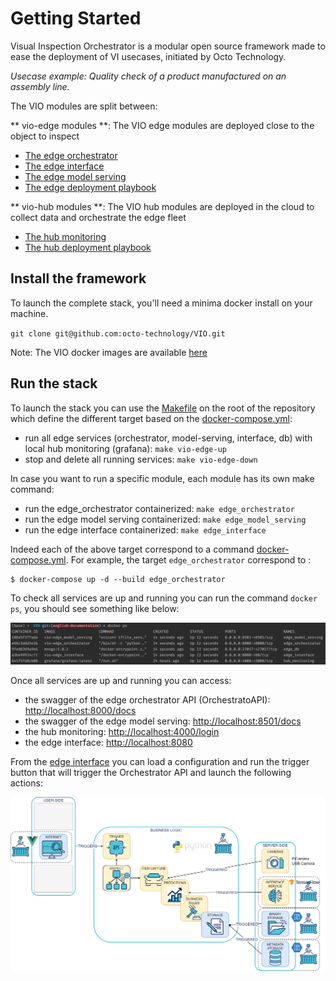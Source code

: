 # Getting Started

Visual Inspection Orchestrator is a modular open source framework made to ease the deployment of VI usecases, initiated by Octo Technology.

*Usecase example: Quality check of a product manufactured on an assembly line.*

The VIO modules are split between:

** vio-edge modules **: The VIO edge modules are deployed close to the object to inspect

- [The edge orchestrator](vio-edge/edge_orchestrator.md)
- [The edge interface](vio-edge/edge_interface.md)
- [The edge model serving](vio-edge/edge_model_serving.md)
- [The edge deployment playbook](vio-edge/edge_deployment.md)

** vio-hub modules **: The VIO hub modules are deployed in the cloud to collect data and orchestrate the edge fleet

- [The hub monitoring](vio-hub/hub_monitoring.md)
- [The hub deployment playbook](vio-hub/hub_deployment.md)

## Install the framework

To launch the complete stack, you'll need a minima docker install on your machine.

`git clone git@github.com:octo-technology/VIO.git`

Note: The VIO docker images are available [here](https://github.com/orgs/octo-technology/packages?repo_name=VIO)

## Run the stack

To launch the stack you can use the [Makefile](https://github.com/octo-technology/VIO/blob/main/Makefile) on the root of the repository which define the different target based on the [docker-compose.yml](https://github.com/octo-technology/VIO/blob/main/docker-compose.yml):

- run all edge services (orchestrator, model-serving, interface, db) with local hub monitoring (grafana): `make vio-edge-up`
- stop and delete all running services: `make vio-edge-down`

In case you want to run a specific module, each module has its own make command:

- run the edge_orchestrator containerized: `make edge_orchestrator`
- run the edge model serving containerized: `make edge_model_serving`
- run the edge interface containerized: `make edge_interface`

Indeed each of the above target correspond to a command [docker-compose.yml](https://github.com/octo-technology/VIO/blob/main/docker-compose.yml). For example, the target `edge_orchestrator` correspond to :

```shell
$ docker-compose up -d --build edge_orchestrator
```

To check all services are up and running you can run the command `docker ps`, you should see something like below:

![stack-up-with-docker](images/stack-up-with-docker.png)

Once all services are up and running you can access:

- the swagger of the edge orchestrator API (OrchestratoAPI): [http://localhost:8000/docs](http://localhost:8000/docs)
- the swagger of the edge model serving: [http://localhost:8501/docs](http://localhost:8501/docs)
- the hub monitoring: [http://localhost:4000/login](http://localhost:4000/login)
- the edge interface: [http://localhost:8080](http://localhost:8080)

From the [edge interface](vio-edge/edge_interface.md) you can load a configuration and run the trigger button that will trigger the Orchestrator API and launch the following actions:

 ![vio-architecture-stack](images/edge_orchestrator-actions.png)
